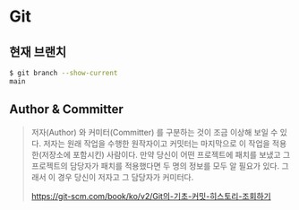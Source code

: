 # Git

## 현재 브랜치

```sh
$ git branch --show-current
main
```

## Author & Committer

> 저자(Author) 와 커미터(Committer) 를 구분하는 것이 조금 이상해 보일 수 있다. 저자는 원래 작업을 수행한 원작자이고 커밋터는 마지막으로 이 작업을 적용한(저장소에 포함시킨) 사람이다. 만약 당신이 어떤 프로젝트에 패치를 보냈고 그 프로젝트의 담당자가 패치를 적용했다면 두 명의 정보를 모두 알 필요가 있다. 그래서 이 경우 당신이 저자고 그 담당자가 커미터다.
>
> https://git-scm.com/book/ko/v2/Git의-기초-커밋-히스토리-조회하기